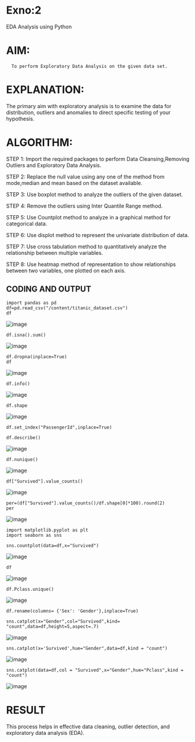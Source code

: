 # Exno:2
EDA Analysis using Python

# AIM:
      To perform Exploratory Data Analysis on the given data set.
      
# EXPLANATION:
  The primary aim with exploratory analysis is to examine the data for distribution, outliers and anomalies to direct specific testing of your hypothesis.
  
# ALGORITHM:
STEP 1: Import the required packages to perform Data Cleansing,Removing Outliers and Exploratory Data Analysis.

STEP 2: Replace the null value using any one of the method from mode,median and mean based on the dataset available.

STEP 3: Use boxplot method to analyze the outliers of the given dataset.

STEP 4: Remove the outliers using Inter Quantile Range method.

STEP 5: Use Countplot method to analyze in a graphical method for categorical data.

STEP 6: Use displot method to represent the univariate distribution of data.

STEP 7: Use cross tabulation method to quantitatively analyze the relationship between multiple variables.

STEP 8: Use heatmap method of representation to show relationships between two variables, one plotted on each axis.

## CODING AND OUTPUT
  ```
import pandas as pd
df=pd.read_csv("/content/titanic_dataset.csv")
df
```
![image](https://github.com/user-attachments/assets/2555e302-d9a2-4ad5-80ad-fa0bbab55e07)
```
df.isna().sum()
```
![image](https://github.com/user-attachments/assets/ba830c55-769d-4491-99fe-81a577be9d53)
```
df.dropna(inplace=True)
df
```
![image](https://github.com/user-attachments/assets/b5c1a2c5-404c-4f0b-93f1-720e4bfe38c7)
```
df.info()
```
![image](https://github.com/user-attachments/assets/74de49e7-8151-4dea-9fab-e8b63e89db8e)
```
df.shape
```

![image](https://github.com/user-attachments/assets/9e4a87d6-259e-45de-a49e-bc8e8bfb024c)
```
df.set_index("PassengerId",inplace=True)
```
```
df.describe()
```

![image](https://github.com/user-attachments/assets/af805b2a-a971-4ecf-86ec-62604089469a)
```
df.nunique()
```

![image](https://github.com/user-attachments/assets/d5cb88c2-db46-4750-8553-a3c91cc2d598)
```
df["Survived"].value_counts()
```

![image](https://github.com/user-attachments/assets/f33160b6-b8fc-43a4-9d88-2450b49797de)
```
per=(df["Survived"].value_counts()/df.shape[0]*100).round(2)
per
```

![image](https://github.com/user-attachments/assets/bf6f3d88-3dc2-4192-82f2-191275cf0fb7)
```
import matplotlib.pyplot as plt
import seaborn as sns
```
```
sns.countplot(data=df,x="Survived")
```

![image](https://github.com/user-attachments/assets/f15d0bf2-5b76-44b9-b1aa-539c61f021dc)
```
df
```

![image](https://github.com/user-attachments/assets/1f9254de-e484-4932-b10c-d25d7fd741a1)
```
df.Pclass.unique()
```
![image](https://github.com/user-attachments/assets/f29737f2-f49a-4294-8c77-324ba8cb68ad)
```
df.rename(columns= {'Sex': 'Gender'},inplace=True)
```
```
sns.catplot(x="Gender",col="Survived",kind= "count",data=df,height=5,aspect=.7)
```

![image](https://github.com/user-attachments/assets/2d44e781-2c1d-4728-9508-2d3bc7dfeb39)
```
sns.catplot(x='Survived',hue="Gender",data=df,kind = "count")
```

![image](https://github.com/user-attachments/assets/c2ba78f5-03e0-43d9-ae9a-f37f61667cb2)
```
sns.catplot(data=df,col = "Survived",x="Gender",hue="Pclass",kind = "count")
```

![image](https://github.com/user-attachments/assets/fbed2e54-70d0-410c-9f7f-fb44c65d87f1)








     

# RESULT
        
This process helps in effective data cleaning, outlier detection, and exploratory data analysis (EDA).
